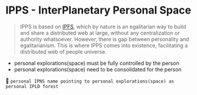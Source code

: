 # IPPS - InterPlanetary Personal Space

> IPPS is based on [IPFS](https://github.com/ipfs/specs/), which by nature is an egalitarian way to build and share a distributed web at large, without any centralization or authority whatsoever. However, there is gap between personality and egalitarianism. This is where IPPS comes into existence, facilitating a distributed web of people universe.

- personal explorations(space) must be fully controlled by the person
- personal explorations(space) need to be consolidated for the person

:whale: `personal IPNS name pointing to personal explorations(space) as personal IPLD forest`
